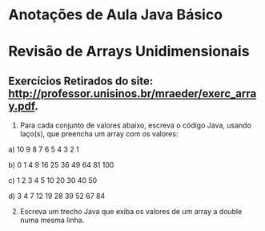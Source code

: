 Anotações de Aula Java Básico
================================

# Revisão de Arrays Unidimensionais

## Exercícios Retirados do site: http://professor.unisinos.br/mraeder/exerc_array.pdf.

1) Para cada conjunto de valores abaixo, escreva o código Java, usando laço(s), que preencha um array com os valores:  
  
a) 10 9 8 7 6 5 4 3 2 1  

b) 0 1 4 9 16 25 36 49 64 81 100  

c) 1 2 3 4 5 10 20 30 40 50  

d) 3 4 7 12 19 28 39 52 67 84  
  
2) Escreva um trecho Java que exiba os valores de um array a double numa mesma
linha.  
  
